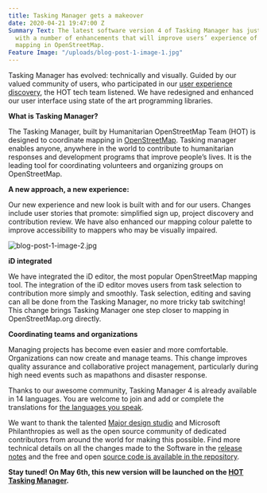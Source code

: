 ```yaml
---
title: Tasking Manager gets a makeover
date: 2020-04-21 19:47:00 Z
Summary Text: The latest software version 4 of Tasking Manager has just been released
  with a number of enhancements that will improve users’ experience of collaborative
  mapping in OpenStreetMap.
Feature Image: "/uploads/blog-post-1-image-1.jpg"
---
```


Tasking Manager has evolved: technically and visually. Guided by our valued community of users, who participated in our [user experience discovery](https://www.hotosm.org/updates/tasking-manager-design-discovery/), the HOT tech team listened. We have redesigned and enhanced our user interface using state of the art programming libraries.

**What is Tasking Manager?**

The Tasking Manager, built by Humanitarian OpenStreetMap Team (HOT) is designed to coordinate mapping in [OpenStreetMap](https://openstreetmap.org). Tasking manager enables anyone, anywhere in the world to contribute to humanitarian responses and development programs that improve people’s lives. It is the leading tool for coordinating volunteers and organizing groups on OpenStreetMap.

**A new approach, a new experience:**

Our new experience and new look is built with and for our users. Changes include user stories that promote: simplified sign up, project discovery and contribution review. We have also enhanced our mapping colour palette to improve accessibility to mappers who may be visually impaired.

![blog-post-1-image-2.jpg](/uploads/blog-post-1-image-2.jpg)

**iD integrated**

We have integrated the iD editor, the most popular OpenStreetMap mapping tool. The integration of the iD editor moves users from task selection to contribution more simply and smoothly. Task selection, editing and saving can all be done from the Tasking Manager, no more tricky tab switching! This change brings Tasking Manager one step closer to mapping in OpenStreetMap.org directly.

**Coordinating teams and organizations**

Managing projects has become even easier and more comfortable. Organizations can now create and manage teams. This change improves quality assurance and collaborative project management, particularly during high need events such as mapathons and disaster response.

Thanks to our awesome community, Tasking Manager 4 is already available in 14 languages. You are welcome to join and add or complete the translations for [the languages you speak](https://github.com/hotosm/tasking-manager/blob/deployment/redesign-tasking-manager/docs/contributing-translation.md).

We want to thank the talented [Major design studio](http://wegomajor.com/) and Microsoft Philanthropies as well as the open source community of dedicated contributors from around the world for making this possible. Find more technical details on all the changes made to the Software in the [release notes](https://github.com/hotosm/tasking-manager/releases/tag/v4.0.0) and the free and open [source code is available in the repository](https://github.com/hotosm/tasking-manager).

**Stay tuned! On May 6th, this new version will be launched on the [HOT Tasking Manager](https://tasks.hotosm.org).**